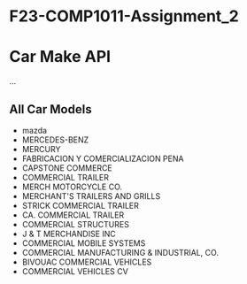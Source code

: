 # F23-COMP1011-Assignment_2

# Car Make API

...

## All Car Models


- mazda
- MERCEDES-BENZ
- MERCURY
- FABRICACION Y COMERCIALIZACION PENA
- CAPSTONE COMMERCE
- COMMERCIAL TRAILER
- MERCH MOTORCYCLE CO.
- MERCHANT'S TRAILERS AND GRILLS
- STRICK COMMERCIAL TRAILER
- CA. COMMERCIAL TRAILER
- COMMERCIAL STRUCTURES
- J & T MERCHANDISE INC
- COMMERCIAL MOBILE SYSTEMS
- COMMERCIAL MANUFACTURING & INDUSTRIAL, CO.
- BIVOUAC COMMERCIAL VEHICLES
- COMMERCIAL VEHICLES CV
